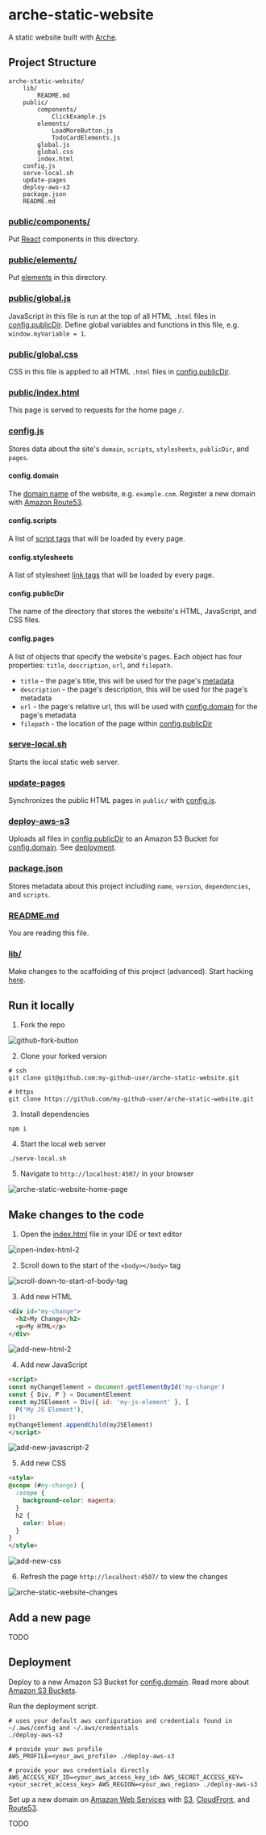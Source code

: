 # arche-static-website
A static website built with [Arche](https://github.com/richytong/arche?tab=readme-ov-file#arche).

## Project Structure

```
arche-static-website/
    lib/
        README.md
    public/
        components/
            ClickExample.js
        elements/
            LoadMoreButton.js
            TodoCardElements.js
        global.js
        global.css
        index.html
    config.js
    serve-local.sh
    update-pages
    deploy-aws-s3
    package.json
    README.md
```

### [public/components/](/public/components)

Put [React](https://react.dev/) components in this directory.

### [public/elements/](/public/elements)

Put [elements](https://developer.mozilla.org/en-US/docs/Web/API/Element) in this directory.

### [public/global.js](/public/global.js)

JavaScript in this file is run at the top of all HTML `.html` files in [config.publicDir](#configpublicdir). Define global variables and functions in this file, e.g. `window.myVariable = 1`.

### [public/global.css](/public/global.css)

CSS in this file is applied to all HTML `.html` files in [config.publicDir](#configpublicdir).

### [public/index.html](/public/index.html)

This page is served to requests for the home page `/`.

### [config.js](/config.js)

Stores data about the site's `domain`, `scripts`, `stylesheets`, `publicDir`, and `pages`.

#### config.domain

The [domain name](https://www.cloudflare.com/learning/dns/glossary/what-is-a-domain-name/) of the website, e.g. `example.com`. Register a new domain with [Amazon Route53](https://console.aws.amazon.com/route53/domains/home).

#### config.scripts

A list of [script tags](https://developer.mozilla.org/en-US/docs/Web/HTML/Reference/Elements/script) that will be loaded by every page.

#### config.stylesheets

A list of stylesheet [link tags](https://developer.mozilla.org/en-US/docs/Web/HTML/Reference/Elements/link) that will be loaded by every page.

#### config.publicDir

The name of the directory that stores the website's HTML, JavaScript, and CSS files.

#### config.pages

A list of objects that specify the website's pages. Each object has four properties: `title`, `description`, `url`, and `filepath`.

  * `title` - the page's title, this will be used for the page's [metadata](https://developer.mozilla.org/en-US/docs/Learn_web_development/Core/Structuring_content/Webpage_metadata)
  * `description` - the page's description, this will be used for the page's metadata
  * `url` - the page's relative url, this will be used with [config.domain](#configdomain) for the page's metadata
  * `filepath` - the location of the page within [config.publicDir](#configpublicdir)

### [serve-local.sh](/serve-local.sh)

Starts the local static web server.

### [update-pages](/update-pages)

Synchronizes the public HTML pages in `public/` with [config.js](#configjs).

### [deploy-aws-s3](/deploy-aws-s3)

Uploads all files in [config.publicDir](#configpublicdir) to an Amazon S3 Bucket for [config.domain](#configdomain). See [deployment](#deployment).

### [package.json](/package.json)

Stores metadata about this project including `name`, `version`, `dependencies`, and `scripts`.

### [README.md](/README.md)

You are reading this file.

### [lib/](/lib)

Make changes to the scaffolding of this project (advanced). Start hacking [here](/lib/README.md).

## Run it locally

1. Fork the repo

![github-fork-button](https://rubico.land/assets/github-fork-button.jpg)

2. Clone your forked version

```
# ssh
git clone git@github.com:my-github-user/arche-static-website.git

# https
git clone https://github.com/my-github-user/arche-static-website.git
```

3. Install dependencies

```
npm i
```

4. Start the local web server

```
./serve-local.sh
```

5. Navigate to `http://localhost:4507/` in your browser

![arche-static-website-home-page](https://rubico.land/assets/vanilla-static-website-home-page.jpg)

## Make changes to the code

1. Open the [index.html](/public/index.html) file in your IDE or text editor

![open-index-html-2](https://rubico.land/assets/open-index-html-2.jpg)

2. Scroll down to the start of the `<body></body>` tag

![scroll-down-to-start-of-body-tag](https://rubico.land/assets/scroll-down-to-start-of-body-tag.jpg)

3. Add new HTML

```html
<div id="my-change">
  <h2>My Change</h2>
  <p>My HTML</p>
</div>
```

![add-new-html-2](https://rubico.land/assets/add-new-html-2.jpg)

4. Add new JavaScript

```html
<script>
const myChangeElement = document.getElementById('my-change')
const { Div, P } = DocumentElement
const myJSElement = Div({ id: 'my-js-element' }, [
  P('My JS Element'),
])
myChangeElement.appendChild(myJSElement)
</script>
```

![add-new-javascript-2](https://rubico.land/assets/add-new-javascript-2.jpg)

5. Add new CSS

```html
<style>
@scope (#my-change) {
  :scope {
    background-color: magenta;
  }
  h2 {
    color: blue;
  }
}
</style>
```

![add-new-css](https://rubico.land/assets/add-new-css.jpg)

6. Refresh the page `http://localhost:4507/` to view the changes

![arche-static-website-changes](https://rubico.land/assets/vanilla-static-website-changes.jpg)

## Add a new page

TODO

## Deployment
Deploy to a new Amazon S3 Bucket for [config.domain](#configdomain). Read more about [Amazon S3 Buckets](https://docs.aws.amazon.com/AmazonS3/latest/userguide/Welcome.html#BasicsBucket).

Run the deployment script.

```
# uses your default aws configuration and credentials found in ~/.aws/config and ~/.aws/credentials
./deploy-aws-s3

# provide your aws profile
AWS_PROFILE=<your_aws_profile> ./deploy-aws-s3

# provide your aws credentials directly
AWS_ACCESS_KEY_ID=<your_aws_access_key_id> AWS_SECRET_ACCESS_KEY=<your_secret_access_key> AWS_REGION=<your_aws_region> ./deploy-aws-s3
```

Set up a new domain on [Amazon Web Services](https://aws.amazon.com/) with [S3](https://aws.amazon.com/s3/), [CloudFront](https://aws.amazon.com/cloudfront/), and [Route53](https://aws.amazon.com/route53/).

TODO

